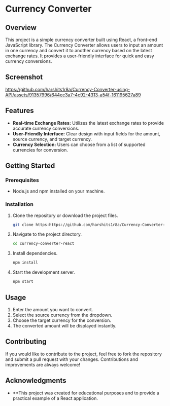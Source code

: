 # Currency Converter

## Overview

This project is a simple currency converter built using React, a front-end JavaScript library. The Currency Converter allows users to input an amount in one currency and convert it to another currency based on the latest exchange rates. It provides a user-friendly interface for quick and easy currency conversions.

## Screenshot


https://github.com/harshits1r8a/Currency-Converter-using-API/assets/91357996/644ec3a7-4c92-4313-a54f-161195627a89



## Features

- **Real-time Exchange Rates:** Utilizes the latest exchange rates to provide accurate currency conversions.
- **User-Friendly Interface:** Clear design with input fields for the amount, source currency, and target currency.
- **Currency Selection:** Users can choose from a list of supported currencies for conversion.

## Getting Started

### Prerequisites

- Node.js and npm installed on your machine.

### Installation

1. Clone the repository or download the project files.
   ```bash
   git clone https:https://github.com/harshits1r8a/Currency-Converter-using-API.git
2. Navigate to the project directory.
   ```bash
   cd currency-converter-react
3. Install dependencies.
   ```bash
   npm install
4. Start the development server.
   ```bash
   npm start

## Usage

1. Enter the amount you want to convert.
2. Select the source currency from the dropdown.
3. Choose the target currency for the conversion.
4. The converted amount will be displayed instantly.


## Contributing
If you would like to contribute to the project, feel free to fork the repository and submit a pull request with your changes. Contributions and improvements are always welcome!

## Acknowledgments
- **This project was created for educational purposes and to provide a practical example of a React application.
   
   

 
 
